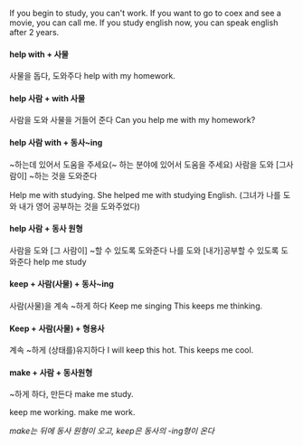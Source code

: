 If you begin to study, you can't work.
If you want to go to coex and see a movie, you can call me.
If you study english now, you can speak english after 2 years. 



#### **help with + 사물**

사물을 돕다, 도와주다
help with my homework.



#### **help 사람 + with 사물**

사람을 도와 사물을 거들어 준다
Can you help me with my homework?



#### **help 사람 with + 동사~ing**

~하는데 있어서 도움을 주세요(~ 하는 분야에 있어서 도움을 주세요)
사람을 도와 [그사람이] ~하는 것을 도와준다

Help me with studying.
She helped me with studying English. (그녀가 나를 도와 내가 영어 공부하는 것을 도와주었다)



#### **help 사람 + 동사 원형**

사람을 도와 [그 사람이] ~할 수 있도록 도와준다
나를 도와 [내가]공부할 수 있도록 도와준다
help me study



#### **keep + 사람(사물) + 동사~ing**

사람(사물)을 계속 ~하게 하다
Keep me singing
This keeps me thinking.



#### **Keep + 사람(사물) + 형용사**

계속 ~하게 (상태를)유지하다
I will keep this hot.
This keeps me cool.



#### **make + 사람 + 동사원형**

~하게 하다, 만든다
make me study.

keep me working.
make me work.

*make는 뒤에 동사 원형이 오고, keep은 동사의 -ing형이 온다*